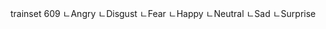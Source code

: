 trainset   609
         ㄴAngry 
         ㄴDisgust
         ㄴFear
         ㄴHappy
         ㄴNeutral
         ㄴSad
         ㄴSurprise
